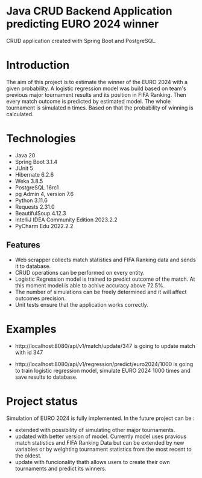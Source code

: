 # Java CRUD Backend Application predicting EURO 2024 winner
CRUD application created with Spring Boot and PostgreSQL.

# Introduction
The aim of this project is to estimate the winner of the EURO 2024 with a given probability. A logistic regression model was build based on team's previous major tournament results and its position in FIFA Ranking. Then every match outcome is predicted by estimated model. The whole tournament is simulated n times. Based on that the probability of winning is calculated.

# Technologies
- Java 20
- Spring Boot 3.1.4
- JUnit 5
- Hibernate 6.2.6
- Weka 3.8.5
- PostgreSQL 16rc1
- pg Admin 4, version 7.6
- Python 3.11.6
- Requests 2.31.0
- BeautifulSoup 4.12.3
- IntelliJ IDEA Community Edition 2023.2.2
- PyCharm Edu 2022.2.2

## Features
- Web scrapper collects match statistics and FIFA Ranking data and sends it to database.
- CRUD operations can be performed on every entity.
- Logistic Regression model is trained to predict outcome of the match. At this moment model is able to achive accuracy above 72.5%.
- The number of simulations can be freely determined and it will affect outcomes precision.
- Unit tests ensure that the application works correctly.

# Examples
- http://localhost:8080/api/v1/match/update/347 is going to update match with id 347

- http://localhost:8080/api/v1/regression/predict/euro2024/1000 is going to train logistic regression model, simulate EURO 2024 1000 times and save results to database.

# Project status
Simulation of EURO 2024 is fully implemented. In the future project can be :

- extended with possibility of simulating other major tournaments.
- updated with better version of model. Currently model uses pravious match statistics and FIFA Ranking Data but can be extended by new variables or by weighting tournament statistics from the most recent to the oldest.
- update with funcionality thath allows users to create their own tournaments and predict its winners.
